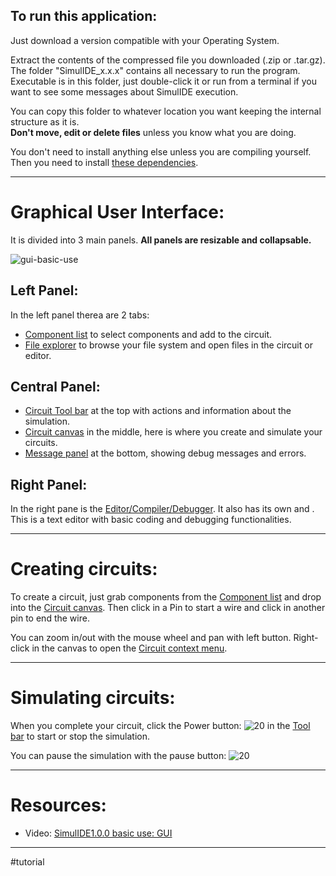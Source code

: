 ## To run this application:

Just download a version compatible with your Operating System.  

Extract the contents of the compressed file you downloaded (.zip or .tar.gz).  
The folder "SimulIDE_x.x.x" contains all necessary to run the program. 
Executable is in this folder, just double-click it or run from a terminal if you want to see some messages about SimulIDE execution.  
  
You can copy this folder to whatever location you want keeping the internal structure as it is.  
**Don't move, edit or delete files** unless you know what you are doing.

You don't need to install anything else unless you are compiling yourself. Then you need to install [these dependencies](/Application/Dependecies).

---

# Graphical User Interface:

It is divided into 3 main panels.
**All panels are resizable and collapsable.**

![gui-basic-use](gui-basic-use.png)

## Left Panel:

In the left panel therea are 2 tabs:
- [Component list](1-Circuit/Components/Component%20list) to select components and add to the circuit.
- [File explorer](3-Files/File%20explorer) to browse your file system and open files in the circuit or editor.  
  
## Central Panel:

- [Circuit Tool bar](1-Circuit/Circuit%20Tool%20bar) at the top with actions and information about the simulation.
- [Circuit canvas](1-Circuit/Circuit%20canvas) in the middle,  here is where you create and simulate your circuits.
- [Message panel](Application/Message%20panel)  at the bottom, showing debug messages and errors.
  
## Right Panel:

In the right pane is the [ Editor/Compiler/Debugger](Code%20Editor%20).
It also has its own [](output/Code%20Editor#Tool%20bar|Tool%20bar) and [](output/Code%20Editor#Message%20Panel|Message%20panel).
This is a text editor with basic coding and debugging functionalities. 
  
---

# Creating circuits:

To create a circuit, just grab components from the [Component list](1-Circuit/Components/Component%20list) and drop into the [Circuit canvas](1-Circuit/Circuit%20canvas).
Then click in a Pin to start a wire and click in another pin to end the wire.

You can zoom in/out with the mouse wheel and pan with left button.
Right-click in the canvas to open the [Circuit context menu](1-Circuit/Circuit%20context%20menu).

---

# Simulating circuits:

When you complete your circuit, click the Power button:  ![ 20](poweroff.png%20)  in the [ Tool bar](Circuit%20Tool%20bar%20) to start or stop the simulation.

You can pause the simulation with the pause button: ![ 20](pausesim.png%20)

---

# Resources:

- Video: [SimulIDE1.0.0 basic use: GUI](https://www.youtube.com/watch?v=_HFxBLZyu0Y)

---

#tutorial